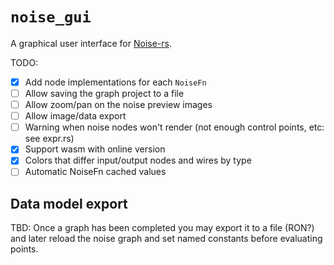 # `noise_gui`

A graphical user interface for [Noise-rs](https://github.com/Razaekel/noise-rs).

TODO:

- [x] Add node implementations for each `NoiseFn`
- [ ] Allow saving the graph project to a file
- [ ] Allow zoom/pan on the noise preview images
- [ ] Allow image/data export
- [ ] Warning when noise nodes won't render (not enough control points, etc: see expr.rs)
- [x] Support wasm with online version
- [x] Colors that differ input/output nodes and wires by type
- [ ] Automatic NoiseFn cached values

## Data model export

TBD: Once a graph has been completed you may export it to a file (RON?) and later reload the noise
graph and set named constants before evaluating points.
